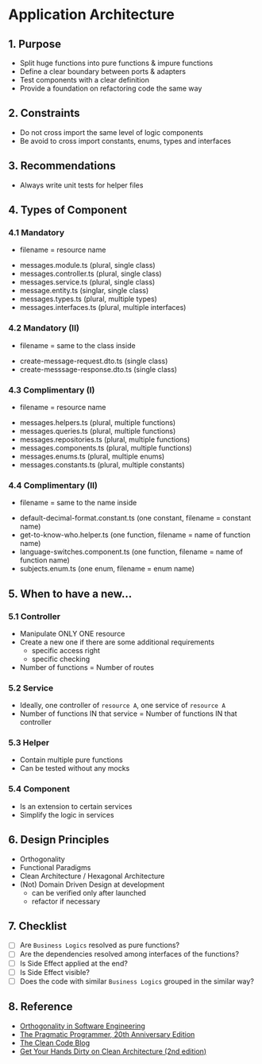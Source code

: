 # Application Architecture

## 1. Purpose

- Split huge functions into pure functions & impure functions
- Define a clear boundary between ports & adapters
- Test components with a clear definition
- Provide a foundation on refactoring code the same way

## 2. Constraints

- Do not cross import the same level of logic components
- Be avoid to cross import constants, enums, types and interfaces

## 3. Recommendations

- Always write unit tests for helper files

## 4. Types of Component

### 4.1 Mandatory

- filename = resource name

* messages.module.ts (plural, single class)
* messages.controller.ts (plural, single class)
* messages.service.ts (plural, single class)
* message.entity.ts (singlar, single class)
* messages.types.ts (plural, multiple types)
* messages.interfaces.ts (plural, multiple interfaces)

### 4.2 Mandatory (II)

- filename = same to the class inside

* create-message-request.dto.ts (single class)
* create-messsage-response.dto.ts (single class)

### 4.3 Complimentary (I)

- filename = resource name

* messages.helpers.ts (plural, multiple functions)
* messages.queries.ts (plural, multiple functions)
* messages.repositories.ts (plural, multiple functions)
* messages.components.ts (plural, multiple functions)
* messages.enums.ts (plural, multiple enums)
* messages.constants.ts (plural, multiple constants)

### 4.4 Complimentary (II)

- filename = same to the name inside

* default-decimal-format.constant.ts (one constant, filename = constant name)
* get-to-know-who.helper.ts (one function, filename = name of function name)
* language-switches.component.ts (one function, filename = name of function name)
* subjects.enum.ts (one enum, filename = enum name)

## 5. When to have a new...

### 5.1 Controller

- Manipulate ONLY ONE resource
- Create a new one if there are some additional requirements
  - specific access right
  - specific checking
- Number of functions = Number of routes

### 5.2 Service

- Ideally, one controller of `resource A`, one service of `resource A`
- Number of functions IN that service = Number of functions IN that controller

### 5.3 Helper

- Contain multiple pure functions
- Can be tested without any mocks

### 5.4 Component

- Is an extension to certain services
- Simplify the logic in services

## 6. Design Principles

- Orthogonality
- Functional Paradigms
- Clean Architecture / Hexagonal Architecture
- (Not) Domain Driven Design at development
  - can be verified only after launched
  - refactor if necessary

## 7. Checklist

- [ ] Are `Business Logics` resolved as pure functions?
- [ ] Are the dependencies resolved among interfaces of the functions?
- [ ] Is Side Effect applied at the end?
- [ ] Is Side Effect visible?
- [ ] Does the code with similar `Business Logics` grouped in the similar way?

## 8. Reference

- [Orthogonality in Software Engineering](https://www.freecodecamp.org/news/orthogonality-in-software-engineering "https://www.freecodecamp.org/news/orthogonality-in-software-engineering")
- [The Pragmatic Programmer, 20th Anniversary Edition](https://pragprog.com/titles/tpp20/the-pragmatic-programmer-20th-anniversary-edition "https://pragprog.com/titles/tpp20/the-pragmatic-programmer-20th-anniversary-edition")
- [The Clean Code Blog](https://blog.cleancoder.com/uncle-bob/2012/08/13/the-clean-architecture.html "https://blog.cleancoder.com/uncle-bob/2012/08/13/the-clean-architecture.html")
- [Get Your Hands Dirty on Clean Architecture (2nd edition)](https://thombergs.gumroad.com/l/gyhdoca "https://thombergs.gumroad.com/l/gyhdoca")
